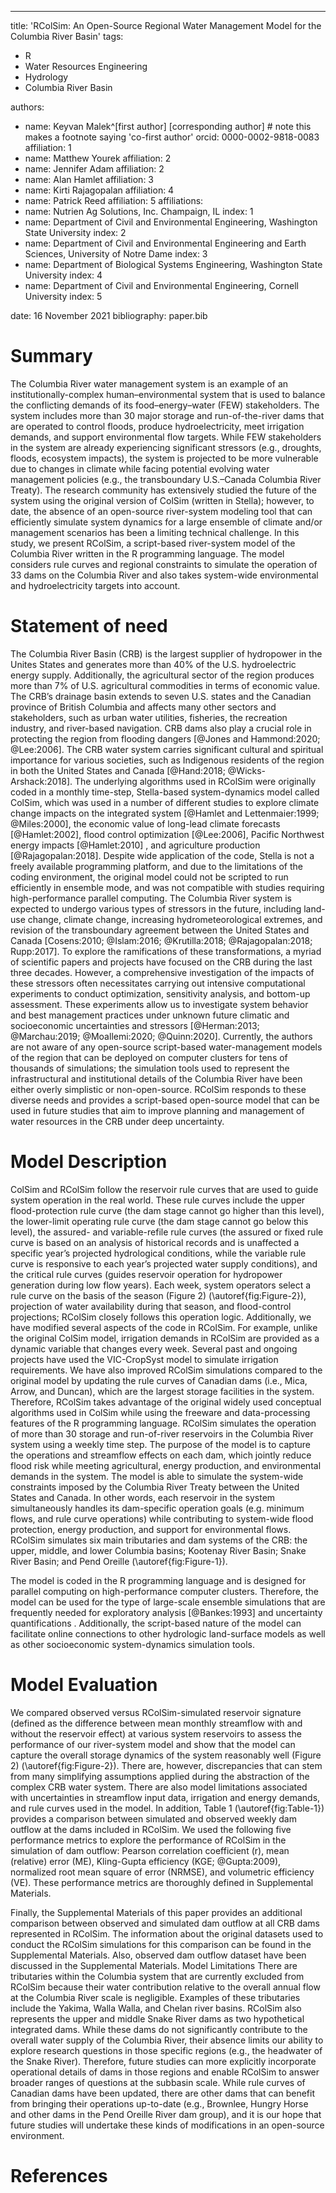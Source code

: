 ﻿---
title: 'RColSim: An Open-Source Regional Water Management Model for the Columbia River Basin'
tags:
  - R
  - Water Resources Engineering
  - Hydrology
  - Columbia River Basin

authors:
  - name: Keyvan Malek^[first author] [corresponding author] # note this makes a footnote saying 'co-first author'
    orcid: 0000-0002-9818-0083
    affiliation: 1
  - name: Matthew Yourek
    affiliation: 2
  - name: Jennifer Adam
    affiliation: 2
  - name: Alan Hamlet
    affiliation: 3
  - name: Kirti Rajagopalan
    affiliation: 4
  - name: Patrick Reed
    affiliation: 5
affiliations:
 - name: Nutrien Ag Solutions, Inc. Champaign, IL
   index: 1
 - name: Department of Civil and Environmental Engineering, Washington State University 
   index: 2
 - name: Department of Civil and Environmental Engineering and Earth Sciences, University of Notre Dame
   index: 3
 - name: Department of Biological Systems Engineering, Washington State University
   index: 4
 - name: Department of Civil and Environmental Engineering, Cornell University
   index: 5
   
date: 16 November 2021
bibliography: paper.bib


# Summary
The Columbia River water management system is an example of an institutionally-complex human–environmental system that is used to balance the conflicting demands of its food–energy–water (FEW) stakeholders. The system includes more than 30 major storage and run-of-the-river dams that are operated to control floods, produce hydroelectricity, meet irrigation demands, and support environmental flow targets. While FEW stakeholders in the system are already experiencing significant stressors (e.g., droughts, floods, ecosystem impacts), the system is projected to be more vulnerable due to changes in climate while facing potential evolving water management policies (e.g., the transboundary U.S.–Canada Columbia River Treaty). The research community has extensively studied the future of the system using the original version of ColSim (written in Stella); however, to date, the absence of an open-source river-system modeling tool that can efficiently simulate system dynamics for a large ensemble of climate and/or management scenarios has been a limiting technical challenge. In this study, we present RColSim, a script-based river-system model of the Columbia River written in the R programming language. The model considers rule curves and regional constraints to simulate the operation of 33 dams on the Columbia River and also takes system-wide environmental and hydroelectricity targets into account. 


# Statement of need
The Columbia River Basin (CRB) is the largest supplier of hydropower in the Unites States and generates more than 40% of the U.S. hydroelectric energy supply. Additionally, the agricultural sector of the region produces more than 7% of U.S. agricultural commodities in terms of economic value. The CRB’s drainage basin extends to seven U.S. states and the Canadian province of British Columbia and affects many other sectors and stakeholders, such as urban water utilities, fisheries, the recreation industry, and river-based navigation. CRB dams also play a crucial role in protecting the region from flooding dangers [@Jones and Hammond:2020; @Lee:2006]. The CRB water system carries significant cultural and spiritual importance for various societies, such as Indigenous residents of the region in both the United States and Canada [@Hand:2018; @Wicks-Arshack:2018].
The underlying algorithms used in RColSim were originally coded in a monthly time-step, Stella-based system-dynamics model called ColSim, which was used in a number of different studies to explore climate change impacts on the integrated system [@Hamlet and Lettenmaier:1999; @Miles:2000], the economic value of long-lead climate forecasts [@Hamlet:2002], flood control optimization [@Lee:2006], Pacific Northwest energy impacts [@Hamlet:2010] , and agriculture production [@Rajagopalan:2018].  Despite wide application of the code, Stella is not a freely available programming platform, and due to the limitations of the coding environment, the original model could not be scripted to run efficiently in ensemble mode, and was not compatible with studies requiring high-performance parallel computing.
The Columbia River system is expected to undergo various types of stressors in the future, including land-use change, climate change, increasing hydrometeorological extremes, and revision of the transboundary agreement between the United States and Canada [Cosens:2010; @Islam:2016; @Krutilla:2018; @Rajagopalan:2018; Rupp:2017]. To explore the ramifications of these transformations, a myriad of scientific papers and projects have focused on the CRB during the last three decades. However, a comprehensive investigation of the impacts of these stressors often necessitates carrying out intensive computational experiments to conduct optimization, sensitivity analysis, and bottom-up assessment. These experiments allow us to investigate system behavior and best management practices under unknown future climatic and socioeconomic uncertainties and stressors [@Herman:2013; @Marchau:2019; @Moallemi:2020; @Quinn:2020]. 
Currently, the authors are not aware of any open-source script-based water-management models of the region that can be deployed on computer clusters for tens of thousands of simulations; the simulation tools used to represent the infrastructural and institutional details of the Columbia River have been either overly simplistic or non-open-source. RColSim responds to these diverse needs and provides a script-based open-source model that can be used in future studies that aim to improve planning and management of water resources in the CRB under deep uncertainty.

# Model Description
ColSim and RColSim follow the reservoir rule curves that are used to guide system operation in the real world. These rule curves include the upper flood-protection rule curve (the dam stage cannot go higher than this level), the lower-limit operating rule curve (the dam stage cannot go below this level), the assured- and variable-refile rule curves (the assured or fixed rule curve is based on an analysis of historical records and is unaffected a specific year’s projected hydrological conditions, while the variable rule curve is responsive to each year’s projected water supply conditions), and the critical rule curves (guides reservoir operation for hydropower generation during low flow years). Each week, system operators select a rule curve on the basis of the season (Figure 2) (\autoref{fig:Figure-2}), projection of water availability during that season, and flood-control projections; RColSim closely follows this operation logic.  Additionally, we have modified several aspects of the code in RColSim. For example, unlike the original ColSim model, irrigation demands in RColSim are provided as a dynamic variable that changes every week. Several past and ongoing projects have used the VIC-CropSyst model to simulate irrigation requirements. We have also improved RColSim simulations compared to the original model by updating the rule curves of Canadian dams (i.e., Mica, Arrow, and Duncan), which are the largest storage facilities in the system. Therefore, RColSim takes advantage of the original widely used conceptual algorithms used in ColSim while using the freeware and data-processing features of the R programming language.
RColSim simulates the operation of more than 30 storage and run-of-river reservoirs in the Columbia River system using a weekly time step. The purpose of the model is to capture the operations and streamflow effects on each dam, which jointly reduce flood risk while meeting agricultural, energy production, and environmental demands in the system. The model is able to simulate the system-wide constraints imposed by the Columbia River Treaty between the United States and Canada. In other words, each reservoir in the system simultaneously handles its dam-specific operation goals (e.g. minimum flows, and rule curve operations) while contributing to system-wide flood protection, energy production, and support for environmental flows. RColSim simulates six main tributaries and dam systems of the CRB: the upper, middle, and lower Columbia basins; Kootenay River Basin; Snake River Basin; and Pend Oreille (\autoref{fig:Figure-1}).

The model is coded in the R programming language and is designed for parallel computing on high-performance computer clusters. Therefore, the model can be used for the type of large-scale ensemble simulations that are frequently needed for exploratory analysis [@Bankes:1993] and uncertainty quantifications . Additionally, the script-based nature of the model can facilitate online connections to other hydrologic land-surface models as well as other socioeconomic system-dynamics simulation tools.

# Model Evaluation
We compared observed versus RColSim-simulated reservoir signature (defined as the difference between mean monthly streamflow with and without the reservoir effect) at various system reservoirs to assess the performance of our river-system model and show that the model can capture the overall storage dynamics of the system reasonably well (Figure 2) (\autoref{fig:Figure-2}). There are, however, discrepancies that can stem from many simplifying assumptions applied during the abstraction of the complex CRB water system. There are also model limitations associated with uncertainties in streamflow input data, irrigation and energy demands, and rule curves used in the model. 
In addition, Table 1 (\autoref{fig:Table-1}) provides a comparison between simulated and observed weekly dam outflow at the dams included in RColSim. We used the following five performance metrics to explore the performance of RColSim in the simulation of dam outflow: Pearson correlation coefficient (r), mean (relative) error (ME), Kling-Gupta efficiency (KGE; @Gupta:2009), normalized root mean square of error (NRMSE), and volumetric efficiency (VE). These performance metrics are thoroughly defined in Supplemental Materials.

Finally, the Supplemental Materials of this paper provides an additional comparison between observed and simulated dam outflow at all CRB dams represented in RColSim. The information about the original datasets used to conduct the RColSim simulations for this comparison can be found in the Supplemental Materials. Also, observed dam outflow dataset have been discussed in the Supplemental Materials. 
Model Limitations
There are tributaries within the Columbia system that are currently excluded from RColSim because their water contribution relative to the overall annual flow at the Columbia River scale is negligible. Examples of these tributaries include the Yakima, Walla Walla, and Chelan river basins. RColSim also represents the upper and middle Snake River dams as two hypothetical integrated dams. While these dams do not significantly contribute to the overall water supply of the Columbia River, their absence limits our ability to explore research questions in those specific regions (e.g., the headwater of the Snake River). Therefore, future studies can more explicitly incorporate operational details of dams in those regions and enable RColSim to answer broader ranges of questions at the subbasin scale. While rule curves of Canadian dams have been updated, there are other dams that can benefit from bringing their operations up-to-date (e.g., Brownlee, Hungry Horse and other dams in the Pend Oreille River dam group), and it is our hope that future studies will undertake these kinds of modifications in an open-source environment.


# References

